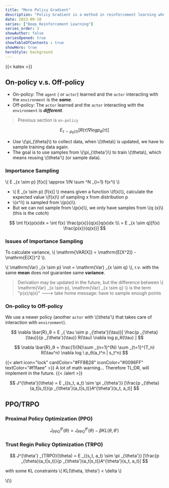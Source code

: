 ```yaml
---
title: "More Policy Gradient"
description: "Policy Gradient is a method in reinforcement learning where the policy is directly optimized by estimating the gradient of the expected reward concerning the policy parameters."
date: 2023-09-10
series: ["Deep Reinforcement Learning"]
series_order: 3
showAuthor: false
seriesOpened: true
showTableOfContents : true
showHero: true
heroStyle: background
---
```


{{< katex >}}

## On-policy v.s. Off-policy

- On-policy: The `agent` ( or `actor`) learned and the `actor` interacting with the `environment` is the ***same***.
- Off-policy: The `actor` learned and the `actor` interacting with the `environment` is ***different***.

> Previous section is `on-policy`

$$
E _{\tau \sim p _{\theta}(\tau)}[R(\tau) \nabla log p_θ(\tau) ]
$$

- Use \\(\pi_{\theta}\\) to collect data, when \\(\theta\\) is updated, we have to sample training data again.
- The goal is to use samples from \\(\pi_{\theta'}\\) to train \\(\theta\\), which means reusing \\(\theta'\\) (or sample data).

### Importance Sampling

\\( E _{x \sim p} [f(x)] \approx 1/N \sum ^N _{i=1} f(x^i) \\) 
- \\( E _{x \sim p} [f(x)] \\) means given a function \\(f(x)\\), calculate the expected value \\(f(x)\\) of sampling x from distribution p
- \\(x^i\\) is sampled from \\(p(x)\\).
- But we can not sample from \\(p(x)\\), we only have samples from \\(q (x)\\) (this is the *catch*)

$$
\int f(x)p(x)dx = \int f(x) \frac{p(x)}{q(x)}q(x)dx \\\
= E _{x \sim q}[f(x) \frac{p(x)}{q(x)}]
$$

### Issues of Importance Sampling

To calculate variance, \\( \mathrm{VAR[X]} = \mathrm{E[X^2]} - \mathrm{E[X]}^2 \\).

\\( \mathrm{Var} _{x \sim p} \not = \mathrm{Var} _{x \sim q} \\), r.v. with the same **mean** does *not* guarantee same **variance**.

> Derivation may be updated in the future, but the difference between \\( \mathrm{Var} _{x \sim p}, \mathrm{Var} _{x \sim q} \\) is the term "p(x)/q(x)" ---> take home message: have to sample enough points

### On-policy to Off-policy

We use a newer policy (another `actor` with \\(\theta'\\) that takes care of interaction with `environment`).

$$
\nabla \bar{R}_θ = E _{ \tau \sim p _{\theta'}(\tau)}[ \frac{p _{\theta}(\tau)}{p _{\theta'}(\tau)} R(\tau) \nabla log p_θ(\tau) ]
$$

$$
\nabla \bar{R}_θ = \frac{1}{N}\sum _{n=1}^{N} \sum _{t=1}^{T_n} R(\tau^n) \nabla log \ p_θ(a_t^n | s_t^n)
$$

{{< alert icon="lock" cardColor="#FF8B28" iconColor="#0096FF" textColor="#f1faee" >}}
A lot of math warning... Therefore TL;DR, will implement in the future.
{{< /alert >}}

$$
J^{\theta'}(\theta) =  E _{(s_t, a_t) \sim \pi _{\theta'}} 
[\frac{p _{\theta}(a_t|s_t)}{p _{\theta'}(a_t|s_t)}A^{\theta'}(s_t, a_t)]
$$

## PPO/TRPO

### Proximal Policy Optimization (PPO)

$$
J^{\theta'} _{PPO}(\theta) = J^{\theta'} _{PPO}(\theta) - \beta KL(\theta, \theta')
$$

### Trust Regin Policy Optimization (TRPO)

$$
J^{\theta'} _{TRPO}(\theta) = E _{(s_t, a_t) \sim \pi _{\theta'}} 
[\frac{p _{\theta}(a_t|s_t)}{p _{\theta'}(a_t|s_t)}A^{\theta'}(s_t, a_t)]
$$

with some KL constraints \\( KL(\theta, \theta') < \delta \\) 

\\(\\)